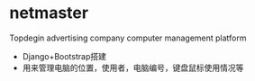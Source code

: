 # netmaster
Topdegin advertising company computer management platform
- Django+Bootstrap搭建
- 用来管理电脑的位置，使用者，电脑编号，键盘鼠标使用情况等
